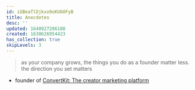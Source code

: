 ```yaml
---
id: iGBeaTlDjkxo9oKU6OFyB
title: Anecdotes
desc: ''
updated: 1640927286188
created: 1630626954423
has_collection: true
skipLevels: 3
---
```


> as your company grows, the things you do as a founder matter less.  the direction you set matters
- founder of [ConvertKit: The creator marketing platform](https://convertkit.com/)
